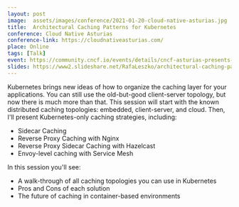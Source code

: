 ```yaml
---
layout: post
image:  assets/images/conference/2021-01-20-cloud-native-asturias.jpg
title:  Architectural Caching Patterns for Kubernetes
conference: Cloud Native Asturias
conference-link: https://cloudnativeasturias.com/
place: Online
tags: [Talk]
event: https://community.cncf.io/events/details/cncf-asturias-presents-cloud-native-asturias-jan21/#/
slides: https://www2.slideshare.net/RafaLeszko/architectural-caching-patterns-for-kubernetes
---
```


Kubernetes brings new ideas of how to organize the caching layer for your applications. You can still use the old-but-good client-server topology, but now there is much more than that. This session will start with the known distributed caching topologies: embedded, client-server, and cloud. Then, I'll present Kubernetes-only caching strategies, including:
- Sidecar Caching
- Reverse Proxy Caching with Nginx
- Reverse Proxy Sidecar Caching with Hazelcast
- Envoy-level caching with Service Mesh

In this session you'll see:
- A walk-through of all caching topologies you can use in Kubernetes
- Pros and Cons of each solution
- The future of caching in container-based environments
